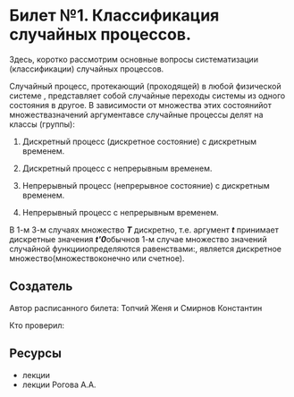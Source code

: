 # Билет №1. Классификация случайных процессов.

Здесь, коротко рассмотрим основные вопросы систематизации (классификации) случайных процессов.

Случайный процесс, протекающий (проходящей) в любой физической системе , представляет собой случайные переходы системы из одного состояния в другое. В зависимости от множества этих состоянийот множествазначений аргументавсе случайные процессы делят на классы (группы):

1. Дискретный процесс (дискретное состояние) с дискретным временем.

2. Дискретный процесс с непрерывным временем.

3. Непрерывный процесс (непрерывное состояние) с дискретным временем.

4. Непрерывный процесс с непрерывным временем.

В 1-м 3-м случаях множество ***T*** дискретно, т.е. аргумент ***t*** принимает дискретные значения ***t'0***обычнов 1-м случае множество значений случайной функцииопределяются равенствами:, является дискретное множество(множествоконечно или счетное).

## Создатель

Автор расписанного билета: Топчий Женя и Смирнов Константин

Кто проверил:


## Ресурсы
- лекции
- лекции Рогова А.А.
